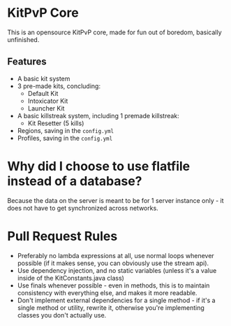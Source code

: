 # KitPvP Core
This is an opensource KitPvP core, made for fun out of boredom, basically unfinished.

## Features
* A basic kit system
* 3 pre-made kits, concluding:
    * Default Kit
    * Intoxicator Kit
    * Launcher Kit
* A basic killstreak system, including 1 premade killstreak:
    * Kit Resetter (5 kills)
* Regions, saving in the ``config.yml``
* Profiles, saving in the ``config.yml``

# Why did I choose to use flatfile instead of a database?
Because the data on the server is meant to be for 1 server instance only - it does not have to get synchronized across networks.

# Pull Request Rules
* Preferably no lambda expressions at all, use normal loops whenever possible (if it makes sense, you can obviously use the stream api).
* Use dependency injection, and no static variables (unless it's a value inside of the KitConstants.java class)
* Use finals whenever possible - even in methods, this is to maintain consistency with everything else, and makes it more readable.
* Don't implement external dependencies for a single method - if it's a single method or utility, rewrite it, otherwise you're implementing classes you don't actually use.
